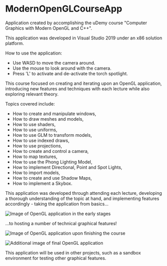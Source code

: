 # ModernOpenGLCourseApp
Application created by accomplishing the uDemy course "Computer Graphics with Modern OpenGL and C++".

This application was developed in Visual Studio 2019 under an x86 solution platform.

How to use the application:
- Use WASD to move the camera around.
- Use the mouse to look around with the camera.
- Press 'L' to activate and de-activate the torch spotlight.

This course focused on creating and iterating upon an OpenGL application, introducing new features and techniques with each lecture while also exploring relevant theory. 

Topics covered include:
- How to create and manipulate windows,
- How to draw meshes and models, 
- How to use shaders,
- How to use uniforms,
- How to use GLM to transform models,
- How to use indexed draws,
- How to use projections,
- How to create and control a camera,
- How to map textures,
- How to use the Phong Lighting Model,
- How to implement Directional, Point and Spot Lights,
- How to import models,
- How to create and use Shadow Maps,
- How to implement a Skybox.

This application was developed through attending each lecture, developing a thorough understanding of the topic at hand, and implementing features accordingly - taking the application from basics...

![Image of OpenGL application in the early stages](https://i.imgur.com/m8KTQGg.png)

...to hosting a number of technical graphical features!

![Image of OpenGL application upon finishing the course](https://i.imgur.com/0sfjaQw.png)

![Additional image of final OpenGL application](https://i.imgur.com/eWYr3UH.png)

This application will be used in other projects, such as a sandbox environment for testing other graphical features.
